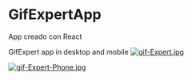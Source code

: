 # GifExpertApp

App creado con React

GifExpert app in desktop and mobile
[![gif-Expert.jpg](https://i.postimg.cc/Y074h9w6/gif-Expert.jpg)](https://postimg.cc/BLhZzJbb)

[![gif-Expert-Phone.jpg](https://i.postimg.cc/GhrYpMcW/gif-Expert-Phone.jpg)](https://postimg.cc/pyGyGJ5C)
